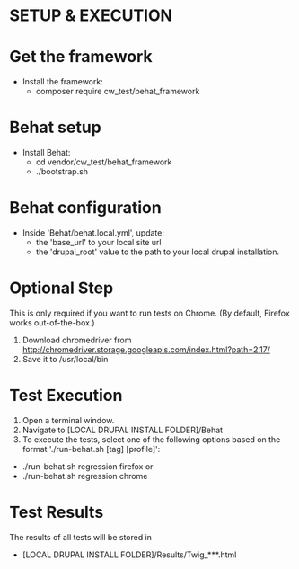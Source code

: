 SETUP & EXECUTION
=================

Get the framework
=================
* Install the framework:
  * composer require cw_test/behat_framework

Behat setup
===========
* Install Behat:
  * cd vendor/cw_test/behat_framework
  * ./bootstrap.sh
    
Behat configuration
===================
* Inside 'Behat/behat.local.yml', update:
  * the 'base_url' to your local site url
  * the 'drupal_root' value to the path to your local drupal installation.
       

Optional Step
=============
This is only required if you want to run tests on Chrome. 
(By default, Firefox works out-of-the-box.)

1. Download chromedriver from http://chromedriver.storage.googleapis.com/index.html?path=2.17/
2. Save it to /usr/local/bin


Test Execution
==============
1. Open a terminal window.
2. Navigate to [LOCAL DRUPAL INSTALL FOLDER]/Behat
3. To execute the tests, select one of the following options based on the format './run-behat.sh [tag] [profile]':

  - ./run-behat.sh regression firefox
or
  - ./run-behat.sh regression chrome


Test Results
============
The results of all tests will be stored in 
  * [LOCAL DRUPAL INSTALL FOLDER]/Results/Twig_***.html

